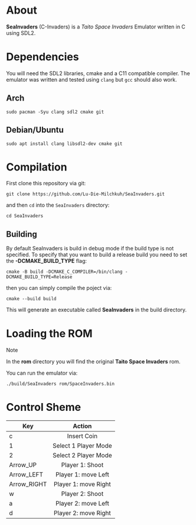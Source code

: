 # About

**SeaInvaders** (C-Invaders) is a _Taito Space Invaders_ Emulator written in C using SDL2.

# Dependencies

You will need the SDL2 libraries, cmake and a C11 compatible compiler. The emulator was written and tested using `clang` but `gcc` should also work.

## Arch

```shell
sudo pacman -Syu clang sdl2 cmake git
```

## Debian/Ubuntu

```shell
sudo apt install clang libsdl2-dev cmake git
```

# Compilation

First clone this repository via git:

```shell
git clone https://github.com/Lu-Die-Milchkuh/SeaInvaders.git
```

and then `cd` into the `SeaInvaders` directory:

```shell
cd SeaInvaders
```

## Building

By default SeaInvaders is build in debug mode if the build type is not specified. To specify that you want to build a release build you need to set the **-DCMAKE_BUILD_TYPE** flag:

```shell
cmake -B build -DCMAKE_C_COMPILER=/bin/clang -DCMAKE_BUILD_TYPE=Release
```

then you can simply compile the poject via:

```shell
cmake --build build
```

This will generate an executable called **SeaInvaders** in the build directory.

# Loading the ROM

> [!Note]
> In the **rom** directory you will find the original **Taito Space Invaders** rom.

You can run the emulator via:

```shell
./build/SeaInvaders rom/SpaceInvaders.bin
```

# Control Sheme

| Key         |        Action        |
| ----------- | :------------------: |
| c           |     Insert Coin      |
| 1           | Select 1 Player Mode |
| 2           | Select 2 Player Mode |
| Arrow_UP    |   Player 1: Shoot    |
| Arrow_LEFT  | Player 1: move Left  |
| Arrow_RIGHT | Player 1: move Right |
| w           |   Player 2: Shoot    |
| a           | Player 2: move Left  |
| d           | Player 2: move Right |
